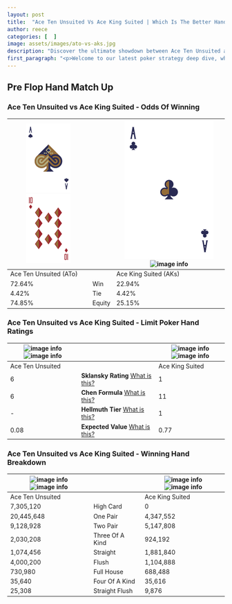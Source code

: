```yaml
---
layout: post
title:  "Ace Ten Unsuited Vs Ace King Suited | Which Is The Better Hand In Poker? A Complete Guide"
author: reece
categories: [  ]
image: assets/images/ato-vs-aks.jpg
description: "Discover the ultimate showdown between Ace Ten Unsuited and Ace King Suited in poker! Uncover the odds, strategies, and scenarios where one hand triumphs over the other. Get ready to up your poker game with this thrilling analysis."
first_paragraph: "<p>Welcome to our latest poker strategy deep dive, where we're pitting two distinct hands against each other in a high-stakes showdown: Ace Ten Unsuited vs Ace King Suited.</p><p>In the dynamic world of poker, every decision counts, and knowing which hand holds the upper hand is key to your success at the table.</p><p>In this article, we'll dissect these two hands, explore the scenarios where one dominates the other, and equip you with the knowledge to make strategic choices that can tip the odds in your favor.</p><p>Get ready to unravel the intriguing dynamics of these poker hands and elevate your game to new heights.</p>"
---
```




[comment]: # (sp0)

## Pre Flop Hand Match Up

<div class="table hand-ratings" markdown="1"> 



### Ace Ten Unsuited vs Ace King Suited - Odds Of Winning


    
| ![image info](assets/images/hand1/a.png) ![image info](assets/images/hand1/to.png) |  | ![image info](assets/images/hand2/a.png) ![image info](assets/images/hand2/ks.png) |
| -------- | -------- | -------- |
| Ace Ten Unsuited (ATo) |  | Ace King Suited (AKs) |
| 72.64% | Win | 22.94% |
| 4.42% | Tie | 4.42% |
| 74.85% | Equity | 25.15% |




[comment]: # (sp1)



### Ace Ten Unsuited vs Ace King Suited - Limit Poker Hand Ratings


    
| ![image info](https://www.riverpairs.com/assets/images/hand1/a.png) ![image info](https://www.riverpairs.com/assets/images/hand1/to.png) |  | ![image info](https://www.riverpairs.com/assets/images/hand2/a.png) ![image info](https://www.riverpairs.com/assets/images/hand2/ks.png) |
| -------- | -------- | -------- |
| Ace Ten Unsuited |  | Ace King Suited |
| 6 | **Sklansky Rating** [What is this?](/sklansky-rating-explained) | 1 |
| 6 | **Chen Formula** [What is this?](/chen-formula-explained) | 11 |
| - | **Hellmuth Tier** [What is this?](/Hellmuth-tier-explained) | 1 |
| 0.08 | **Expected Value** [What is this?](/expected-value-explained) | 0.77 |




[comment]: # (sp2)



### Ace Ten Unsuited vs Ace King Suited - Winning Hand Breakdown


    
| ![image info](https://www.riverpairs.com/assets/images/hand1/a.png) ![image info](https://www.riverpairs.com/assets/images/hand1/to.png) |  | ![image info](https://www.riverpairs.com/assets/images/hand2/a.png) ![image info](https://www.riverpairs.com/assets/images/hand2/ks.png) |
| -------- | -------- | -------- |
| Ace Ten Unsuited |  | Ace King Suited |
| 7,305,120 | High Card | 0 |
| 20,445,648 | One Pair | 4,347,552 |
| 9,128,928 | Two Pair | 5,147,808 |
| 2,030,208 | Three Of A Kind | 924,192 |
| 1,074,456 | Straight | 1,881,840 |
| 4,000,200 | Flush | 1,104,888 |
| 730,980 | Full House | 688,488 |
| 35,640 | Four Of A Kind | 35,616 |
| 25,308 | Straight Flush | 9,876 |




[comment]: # (sp3)



</div>

[comment]: # (sp4)



[comment]: # (sp5)

